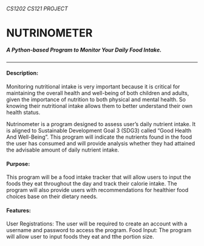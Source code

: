###### CS1202 CS121 PROJECT 

# NUTRINOMETER
##### A Python-based Program to Monitor Your Daily Food Intake.

---

#### Description:
<p> Monitoring nutritional intake is very important because it is critical for maintaining the overall health and well-being of both children and adults, given the importance of nutrition to both physical and mental health. So knowing their nutritional intake allows them to better understand their own health status. </p>

<p> Nutrinometer is a program designed to assess user’s daily nutrient intake. It is aligned to Sustainable Development Goal 3 (SDG3) called “Good Health And Well-Being”. This program will indicate the nutrients found in the food the user has consumed and will provide analysis whether they had attained the advisable amount of daily nutrient intake. </p>

#### Purpose:
<p> This program will be a food intake tracker that will allow users to input the foods they eat throughout the day and track their calorie intake. The program will also provide users with recommendations for healthier food choices base on their dietary needs.  </p>

#### Features:
<p>
  User Registrations: The user will be required to create an account with a username and password to access the program.
  Food Input: The program will allow user to input foods they eat and tthe portion size. 
  
</p>
